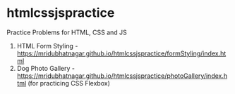 # htmlcssjspractice
Practice Problems for HTML, CSS and JS

1. HTML Form Styling - https://mridubhatnagar.github.io/htmlcssjspractice/formStyling/index.html
2. Dog Photo Gallery - https://mridubhatnagar.github.io/htmlcssjspractice/photoGallery/index.html (for practicing CSS Flexbox)
